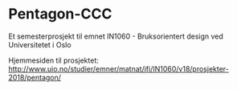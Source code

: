 # Pentagon-CCC
Et semesterprosjekt til emnet IN1060 - Bruksorientert design ved Universitetet i Oslo

Hjemmesiden til prosjektet: http://www.uio.no/studier/emner/matnat/ifi/IN1060/v18/prosjekter-2018/pentagon/
